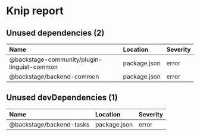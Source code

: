 # Knip report

## Unused dependencies (2)

| Name                                        | Location     | Severity |
| :------------------------------------------ | :----------- | :------- |
| @backstage-community/plugin-linguist-common | package.json | error    |
| @backstage/backend-common                   | package.json | error    |

## Unused devDependencies (1)

| Name                     | Location     | Severity |
| :----------------------- | :----------- | :------- |
| @backstage/backend-tasks | package.json | error    |


